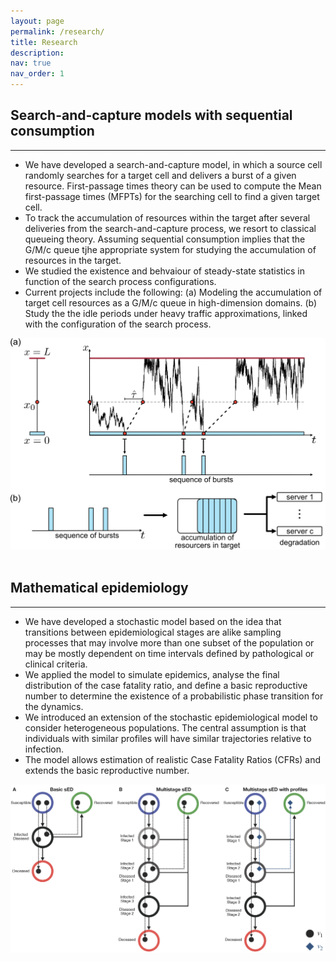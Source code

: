```yaml
---
layout: page
permalink: /research/
title: Research
description:
nav: true
nav_order: 1
---
```


<div class="post">
  <h2 class="post-title">Search-and-capture models with sequential consumption</h2>
  <hr>
  <article>
     <ul>
      <li>We have developed a search-and-capture model, in which a source cell randomly searches for a target cell and delivers a burst of a given resource. First-passage times theory can be used to compute the Mean first-passage times (MFPTs) for the searching cell to find a given target cell.</li>
      <li>To track the accumulation of resources within the target after several deliveries from the search-and-capture process, we resort to classical queueing theory. Assuming sequential consumption implies that the G/M/c queue tjhe appropriate system for studying the accumulation of resources in the target.</li>
      <li>We studied the existence and behvaiour of steady-state statistics in function of the search process configurations.</li>
      <li>Current projects include the following: (a) Modeling the accumulation of target cell resources as a G/M/c queue in high-dimension domains. (b) Study the the idle periods under heavy traffic approximations, linked with the configuration of the search process.</li>
    </ul>
    <img src="assets/img/SearchAndCaptureGMC.png" alt="Search-and-capture models with sequential consumption">
  </article>
</div>

<br>

<div class="post">
  <h2 class="post-title">Mathematical epidemiology</h2>
  <hr>
  <article>
    <ul>
      <li>We have developed a stochastic model based on the idea that transitions between epidemiological stages are alike sampling processes that may involve more than one subset of the population or may be mostly dependent on time intervals defined by pathological or clinical criteria.</li>
      <li>We applied the model to simulate epidemics, analyse the final distribution of the case fatality ratio, and define a basic reproductive number to determine the existence of a probabilistic phase transition for the dynamics.</li>
      <li>We introduced an extension of the stochastic epidemiological model to consider heterogeneous populations. The central assumption is that individuals with similar profiles will have similar trajectories relative to infection.</li>
      <li>The model allows estimation of realistic Case Fatality Ratios (CFRs) and extends the basic reproductive number.</li>
    </ul>
    <img src="assets/img/EpidemiologyModelingScheme.png" alt="Epidemiology modeling schemes">
  </article>
</div>